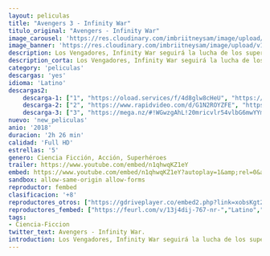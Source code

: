 ```yaml
---
layout: peliculas
title: "Avengers 3 - Infinity War"
titulo_original: "Avengers - Infinity War"
image_carousel: 'https://res.cloudinary.com/imbriitneysam/image/upload/v1542403336/avenger-poster-min.jpg'
image_banner: 'https://res.cloudinary.com/imbriitneysam/image/upload/v1542403336/avenger-banner-min.jpg'
description: Los Vengadores, Infinity War seguirá la lucha de los superhéroes de Marvel contra el mayor villano al que se han enfrentado nunca, Thanos. Su único objetivo será detener a este poderoso antagonista e impedir que se haga con el control de la galaxia. De nuevo veremos al grupo formado por Iron Man, Capitán América, Viuda negra, Ant-Man, Ojo de Halcón, Thor y Hulk, entre otros. En su nueva e impactante aventura, las Gemas del Infinito estarán en juego, unos querrán protegerlas y otros controlarlas, ¿quién ganará?
description_corta: Los Vengadores, Infinity War seguirá la lucha de los superhéroes de Marvel contra el mayor villano al que se han enfrentado nunca, Thanos. Su único objetivo será detener a este poderoso antagonista e impedir que se haga con el control de...
category: 'peliculas'
descargas: 'yes'
idioma: 'Latino'
descargas2:
    descarga-1: ["1", "https://oload.services/f/4d8glw8cHeU", "https://www.google.com/s2/favicons?domain=openload.co","OpenLoad","https://res.cloudinary.com/imbriitneysam/image/upload/v1541473684/mexico.png", "Latino", "Full HD"]
    descarga-2: ["2", "https://www.rapidvideo.com/d/G1N2ROYZFE", "https://www.google.com/s2/favicons?domain=www.rapidvideo.com","RapidVideo","https://res.cloudinary.com/imbriitneysam/image/upload/v1541473684/mexico.png", "Latino", "Full HD"]
    descarga-3: ["3", "https://mega.nz/#!WGwzgAhL!20mricvlr54vlbG6mwYYmrStQdCElRv6MPRQzN97lQ0", "https://www.google.com/s2/favicons?domain=mega.nz","Mega","https://res.cloudinary.com/imbriitneysam/image/upload/v1541473684/mexico.png", "Latino", "Full HD"]
nuevo: 'new_peliculas'
anio: '2018'
duracion: '2h 26 min'
calidad: 'Full HD'
estrellas: '5'
genero: Ciencia Ficción, Acción, Superhéroes
trailer: https://www.youtube.com/embed/n1qhwqKZ1eY
embed: https://www.youtube.com/embed/n1qhwqKZ1eY?autoplay=1&amp;rel=0&amp;hd=1&border=0&wmode=opaque&enablejsapi=1&modestbranding=1&controls=1&showinfo=0
sandbox: allow-same-origin allow-forms
reproductor: fembed
clasificacion: '+8'
reproductores_otros: ["https://gdriveplayer.co/embed2.php?link=xobsKgt2m8L2Kk5BFyhvXwHhmCcDYrnyWNqtsLwrxVCULo6ORZ0%252FFO%252F%252FYYUsD4pMzO3%252BzMXM09E26G7VLV2CfkY2U2PrVpy5DXH0z8Gf%252B86Te0tBxglizxaLEszBE9DZs7XXkT2XPb5Yn%252Ft3NmBkFOCZfyg57ZZJ1Hhrkr5UR43OIZvXKcF8Y8Zg94FBSwfvLjxSpNRNOPN8Wk7UMl9VbL9Y%252BfC6f3nG4r58ujWebOMehgR%252BGBfOufbw47%252BemDC1A%253D","Latino","https://gdriveplayer.me/embed2.php?link=JG6FinFoi5%252Fcd5U7CRjhtwhSiJ50ELY2KMUj2mTyF0DAFjRE0iNL7in64MOy1lsGlDFn4Z9iC5Yo%252BzBZ%252BixHn2xlCa7m6HuYc1%252FCIiR6WjqnLU9%252F5ntXqZhHWh9QVZiuEQZwnAd%252BJjHUncueNttzaA87gxwxX6G9fTzrsNA7sEQ5lIAIl8Bby%252FkIaSau6CPkrYqMAMBB4GUCh4RDTiGJ6v","Latino","https://gdriveplayer.me/embed2.php?link=mxhmw1BJqr%252BqEayzM7BaOgvIiTIKB1vOc8OORxkRhqY0Fm%252FiS8EDDPVH23oBdu9VszYxf0KNmwRfwoM6EST3KJGO6yrcujrTepfrGvYovx5LiLwrL6SYnf%252BTnmvWO%252FJ4MPpzCDJzFMQHE0fx67s4VF4U6HdC4kss44FQMnCaq8%252FxrH9NsqTOyrKFcA8voPLK%252B0hG39oAcg5MAQZTjd4dyT","Latino","https://movcloud.net/embed/aa-GMHtUjkeh","Latino"]
reproductores_fembed: ["https://feurl.com/v/13j4dij-767-nr-","Latino","https://feurl.com/v/pm955p6589l","Latino"]
tags:
- Ciencia-Ficcion
twitter_text: Avengers - Infinity War.
introduction: Los Vengadores, Infinity War seguirá la lucha de los superhéroes de Marvel contra el mayor villano al que se han enfrentado nunca, Thanos. Su único objetivo será detener a este poderoso antagonista e impedir que se haga con el control de...
---
```












